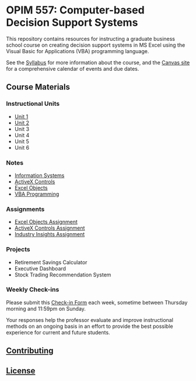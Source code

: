 # OPIM 557: Computer-based Decision Support Systems

This repository contains resources for instructing a graduate business school course on creating decision support systems in MS Excel using the Visual Basic for Applications (VBA) programming language.

See the [Syllabus](/syllabus-20180318.pdf) for more information about the course, and the [Canvas site](https://georgetown.instructure.com/) for a comprehensive calendar of events and due dates.

## Course Materials

### Instructional Units

  + [Unit 1](/units/unit-1/agenda.md)
  + [Unit 2](/units/unit-2/agenda.md)
  + Unit 3
  + Unit 4
  + Unit 5
  + Unit 6

### Notes

  + [Information Systems](/notes/information-systems/notes.md)
  + [ActiveX Controls](/notes/activex-controls/notes.md)
  + [Excel Objects](/notes/excel-objects)
  + [VBA Programming](/notes/visual-basic)

### Assignments

  + [Excel Objects Assignment](/assignments/excel-objects/assignment.md)
  + [ActiveX Controls Assignment](/assignments/activex-controls/assignment.md)
  + [Industry Insights Assignment](/assignments/industry-insights/assignment.md)

### Projects

  + Retirement Savings Calculator
  + Executive Dashboard
  + Stock Trading Recommendation System

### Weekly Check-ins

Please submit this [Check-in Form](https://goo.gl/forms/7zcXMV6TQCTVRcWw1) each week, sometime between Thursday morning and 11:59pm on Sunday.

Your responses help the professor evaluate and improve instructional methods on an ongoing basis in an effort to provide the best possible experience for current and future students.

## [Contributing](/CONTRIBUTING.md)

## [License](/LICENSE.md)
